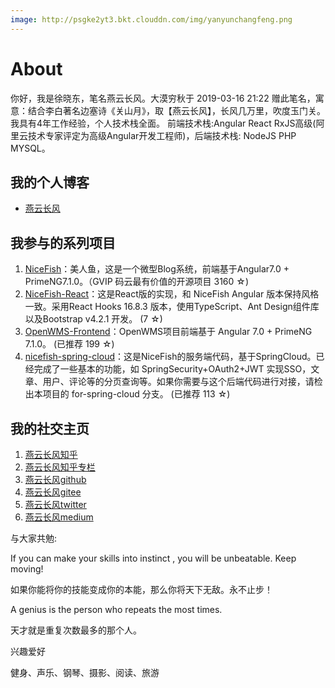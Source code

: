 ```yaml
---
image: http://psgke2yt3.bkt.clouddn.com/img/yanyunchangfeng.png
---
```


# About

你好，我是徐晓东，笔名燕云长风。大漠穷秋于 2019-03-16 21:22 赠此笔名，寓意：结合李白著名边塞诗《关山月》，取【燕云长风】，长风几万里，吹度玉门关。我具有4年工作经验，个人技术栈全面。 前端技术栈:Angular React RxJS高级(阿里云技术专家评定为高级Angular开发工程师)，后端技术栈: NodeJS PHP MYSQL。

## 我的个人博客  

* [燕云长风](https://www.yanyunchangfeng.com) 

## 我参与的系列项目

1. [NiceFish]( https://gitee.com/mumu-osc/NiceFish)：美人鱼，这是一个微型Blog系统，前端基于Angular7.0 + PrimeNG7.1.0。（GVIP 码云最有价值的开源项目 3160 ☆)
2. [NiceFish-React]( https://gitee.com/mumu-osc/NiceFish-React)：这是React版的实现，和 NiceFish Angular 版本保持风格一致。采用React Hooks 16.8.3 版本，使用TypeScript、Ant Design组件库以及Bootstrap v4.2.1 开发。  (7 ☆)
3. [OpenWMS-Frontend](https://gitee.com/mumu-osc/OpenWMS-Frontend)：OpenWMS项目前端基于 Angular 7.0 + PrimeNG 7.1.0。  (已推荐 199 ☆)
4. [nicefish-spring-cloud](https://gitee.com/mumu-osc/nicefish-spring-cloud)：这是NiceFish的服务端代码，基于SpringCloud。已经完成了一些基本的功能，如 SpringSecurity+OAuth2+JWT 实现SSO，文章、用户、评论等的分页查询等。如果你需要与这个后端代码进行对接，请检出本项目的 for-spring-cloud 分支。 (已推荐 113 ☆)
 
## 我的社交主页  

1. [燕云长风知乎](https://zhihu.com/people/hbxyxuxiaodong)  
2. [燕云长风知乎专栏](https://zhuanlan.zhihu.com/yanyunchangfeng) 
3. [燕云长风github](https://github.com/yanyunchangfeng)  
4. [燕云长风gitee](https://gitee.com/yanyunchangfeng)  
5. [燕云长风twitter](https://twitter.com/yanyunchangfeng)  
6. [燕云长风medium](https://medium.com/@yanyunchangfeng)  
 

与大家共勉:

If you can make your skills into instinct , you will be unbeatable. Keep moving!

如果你能将你的技能变成你的本能，那么你将天下无敌。永不止步！

A genius is the person who repeats the most times.

天才就是重复次数最多的那个人。

兴趣爱好

健身、声乐、钢琴、摄影、阅读、旅游